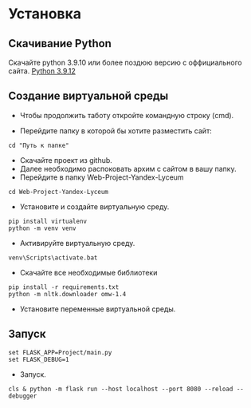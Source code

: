 # Установка

## Скачивание Python 
Скачайте python 3.9.10 или более поздюю версию с оффициального сайта.
[Python 3.9.12](https://www.python.org/ftp/python/3.9.12/python-3.9.12-amd64.exe)

## Создание виртуальной среды
* Чтобы продолжить таботу откройте командную строку (cmd).

* Перейдите папку в которой бы хотите разместить сайт:
```
cd "Путь к папке"
```
* Скачайте проект из github.
* Далее необходимо распоковать архим с сайтом в вашу папку.
* Перейдите в папку Web-Project-Yandex-Lyceum
```
cd Web-Project-Yandex-Lyceum
``` 
* Установите и создайте виртуальную среду.
```
pip install virtualenv
python -m venv venv
```
* Активируйте виртуальную среду.
```
venv\Scripts\activate.bat
```
* Скачайте все необходимые библиотеки
```
pip install -r requirements.txt
python -m nltk.downloader omw-1.4
```
* Установите переменные виртуальной среды.
## Запуск
```
set FLASK_APP=Project/main.py
set FLASK_DEBUG=1
```
* Запуск.
```
cls & python -m flask run --host localhost --port 8080 --reload --debugger
```